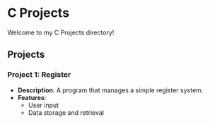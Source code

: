 # C Projects
Welcome to my C Projects directory!

## Projects

### Project 1: Register
- **Description**: A program that manages a simple register system.
- **Features**:
    - User input
    - Data storage and retrieval